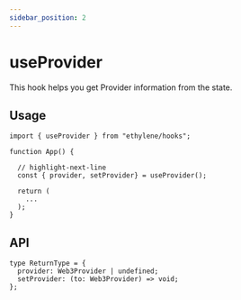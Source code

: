 ```yaml
---
sidebar_position: 2
---
```


# useProvider

This hook helps you get Provider information from the state.

## Usage

```tsx
import { useProvider } from "ethylene/hooks";

function App() {

  // highlight-next-line
  const { provider, setProvider} = useProvider();

  return (
    ...
  );
}
```

## API

```tsx
type ReturnType = {
  provider: Web3Provider | undefined;
  setProvider: (to: Web3Provider) => void;
};
```
